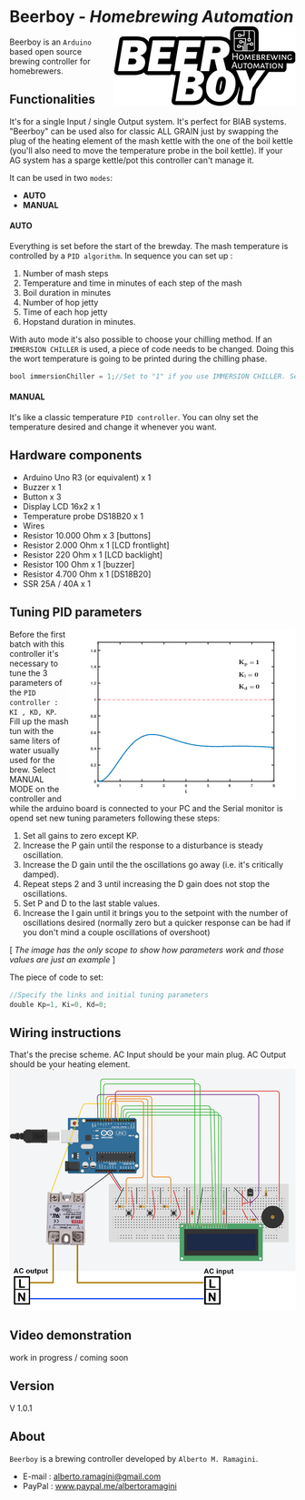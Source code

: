 # Beerboy - *Homebrewing Automation* <img src= "https://github.com/albeerto-dev/Beerboy/blob/master/LG_BB_small.png" align="right" />

Beerboy is an `Arduino` based open source brewing controller for homebrewers.

## Functionalities

It's for a single Input / single Output system.  It's perfect for
BIAB systems. "Beerboy" can be used also for classic ALL GRAIN just by
swapping the plug of the heating element of the mash kettle
with the one of the boil kettle (you'll also need to move the
temperature probe in the boil kettle). If your AG system has a sparge kettle/pot
this controller can't manage it.

It can be used in two `modes`:
* __AUTO__
* __MANUAL__
#### AUTO
Everything is set before the start of the brewday. The mash temperature is controlled by
a `PID algorithm`.
In sequence you can set up :
1. Number of mash steps
2. Temperature and time in minutes of each step of the mash
3. Boil duration in minutes
4. Number of hop jetty
5. Time of each hop jetty
6. Hopstand duration in minutes.

With auto mode it's also possible to choose your chilling method. If an `IMMERSION CHILLER` is used, a piece of code needs to be changed. Doing this the wort temperature is going to be printed during the chilling phase.
 ```javascript
 bool immersionChiller = 1;//Set to "1" if you use IMMERSION CHILLER. Set to "0" if others
 ```
#### MANUAL
It's like a classic temperature `PID controller`. You can olny set the
temperature desired and change it whenever you want.
## Hardware components
* Arduino Uno R3 (or equivalent) x 1
* Buzzer x 1
* Button x 3
* Display LCD 16x2 x 1
* Temperature probe DS18B20 x 1
* Wires
* Resistor 10.000 Ohm x 3 [buttons]
* Resistor 2.000 Ohm x 1 [LCD frontlight]
* Resistor 220 Ohm x 1 [LCD backlight]
* Resistor 100 Ohm x 1 [buzzer]
* Resistor 4.700 Ohm x 1 [DS18B20]
* SSR 25A / 40A x 1
## Tuning PID parameters
<img src= "https://github.com/albeerto-dev/Beerboy/blob/master/PID_tuning.gif" align="right" />

Before the first batch with this controller it's necessary to tune the 3 parameters of the `PID controller : KI , KD, KP`.
Fill up the mash tun with the same liters of water usually used for the brew. Select MANUAL MODE on the controller and while the arduino board is connected to your PC and the Serial monitor is opend set new tuning parameters following these steps:
 1. Set all gains to zero except KP.
 2. Increase the P gain until the response to a disturbance is steady oscillation.
 3. Increase the D gain until the the oscillations go away (i.e. it's critically damped).
 4. Repeat steps 2 and 3 until increasing the D gain does not stop the oscillations.
 5. Set P and D to the last stable values.
 6. Increase the I gain until it brings you to the setpoint with the number of oscillations desired (normally zero but a quicker response can be had if you don't mind a couple oscillations of overshoot)

 [ *The image has the only scope to show how parameters work and those values are just an example* ]

 The piece of code to set:
 ```javascript
 //Specify the links and initial tuning parameters
double Kp=1, Ki=0, Kd=0;
 ```
## Wiring instructions
That's the precise scheme. AC Input should be your main plug. AC Output should be your heating element.
![Image of wiring](https://github.com/albeerto-dev/Beerboy/blob/master/Beerboy_Scheme.png)
## Video demonstration
work in progress / coming soon
## Version
V 1.0.1
## About
`Beerboy` is a brewing controller developed by `Alberto M. Ramagini`.

* E-mail : alberto.ramagini@gmail.com
* PayPal : www.paypal.me/albertoramagini
